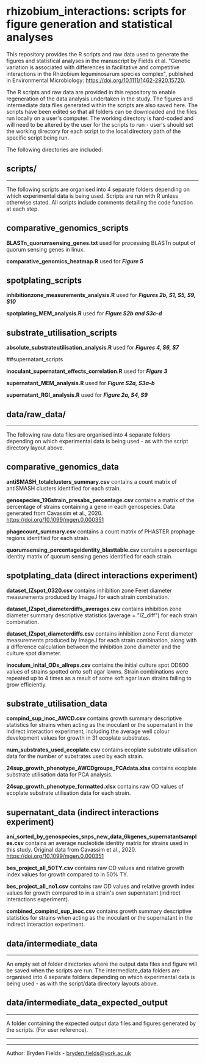 rhizobium_interactions: scripts for figure generation and statistical analyses
===

This repository provides the R scripts and raw data used to generate the figures and statistical analyses in the manuscript by Fields et al. "Genetic variation is associated with differences in facilitative and competitive interactions in the Rhizobium leguminosarum species complex", published in Environmental Microbiology: https://doi.org/10.1111/1462-2920.15720.

The R scripts and raw data are provided in this repository to enable regeneration of the data analysis undertaken in the study. The figures and intermediate data files generated within the scripts are also saved here. The scripts have been edited so that all folders can be downloaded and the files run locally on a user's computer. The working directory is hard-coded and will need to be altered by the user for the scripts to run - user's should set the working directory for each script to the local directory path of the specific script being run.

The following directories are included:





## scripts/
-----

The following scripts are organised into 4 separate folders depending on which experimental data is being used. 
Scripts are run with R unless otherwise stated. 
All scripts include comments detailing the code function at each step.

## comparative_genomics_scripts

**BLASTn_quorumsensing_genes.txt** used for processing BLASTn output of quorum sensing genes in linux.

**comparative_genomics_heatmap.R** used for ***Figure 5***


## spotplating_scripts

**inhibitionzone_measurements_analysis.R** used for ***Figures 2b, S1, S5, S9, S10*** 	

**spotplating_MEM_analysis.R** used for ***Figure S2b and S3c-d***	


## substrate_utilisation_scripts			

**absolute_substrateutilisation_analysis.R** used for ***Figures 4, S6, S7***	


##supernatant_scripts

**inoculant_supernatant_effects_correlation.R** used for ***Figure 3***  
			
**supernatant_MEM_analysis.R** used for ***Figure S2a, S3a-b***
		
**supernatant_RGI_analysis.R** used for ***Figure 2a, S4, S9***





## data/raw_data/
-----

The following raw data files are organised into 4 separate folders depending on which experimental data is being used - as with the script directory layout above. 

## comparative_genomics_data

**antiSMASH_totalclusters_summary.csv** contains a count matrix of antiSMASH clusters identified for each strain.

**genospecies_196strain_presabs_percentage.csv** contains a matrix of the percentage of strains containing a gene in each genospecies. Data generated from Cavassim et al., 2020. https://doi.org/10.1099/mgen.0.000351

**phagecount_summary.csv** contains a count matrix of PHASTER prophage regions identified for each strain.

**quorumsensing_percentageidentity_blasttable.csv** contains a percentage identity matrix of quorum sensing genes identified for each strain.


## spotplating_data (direct interactions experiment)

**dataset_IZspot_0320.csv** contains inhibition zone Feret diameter measurements produced by ImageJ for each strain combination. 

**dataset_IZspot_diameterdiffs_averages.csv** contains inhibition zone diameter summary descriptive statistics (average = "IZ_diff") for each strain combination.

**dataset_IZspot_diameterdiffs.csv** contains inhibition zone Feret diameter measurements produced by ImageJ for each strain combination, along with a difference calculation between the inhibition zone diameter and the culture spot diameter.

**inoculum_inital_ODs_allreps.csv** contains the initial culture spot OD600 values of strains spotted onto soft agar lawns. Strain combinations were repeated up to 4 times as a result of some soft agar lawn strains failing to grow efficiently. 


## substrate_utilisation_data

**compind_sup_inoc_AWCD.csv** contains growth summary descriptive statistics for strains when acting as the inoculant or the supernatant in the indirect interaction experiment, including the average well colour development values for growth in 31 ecoplate substrates.

**num_substrates_used_ecoplate.csv** contains ecoplate substrate utilisation data for the number of substrates used by each strain.

**24sup_growth_phenotype_AWCDgroups_PCAdata.xlsx** contains ecoplate substrate utilisation data for PCA analysis.

**24sup_growth_phenotype_formatted.xlsx** contains raw OD values of ecoplate substrate utilisation data for each strain.


## supernatant_data (indirect interactions experiment)

**ani_sorted_by_genospecies_snps_new_data_6kgenes_supernatantsamples.csv** contains an average nucleotide identity matrix for strains used in this study. Original data from Cavassim et al., 2020. https://doi.org/10.1099/mgen.0.000351

**bes_project_all_50TY.csv** contains raw OD values and relative growth index values for growth compared to in 50% TY. 

**bes_project_all_no1.csv** contains raw OD values and relative growth index values for growth compared to in a strain's own supernatant (indirect interactions experiment).

**combined_compind_sup_inoc.csv** contains growth summary descriptive statistics for strains when acting as the inoculant or the supernatant in the indirect interaction experiment.





## data/intermediate_data
-----

An empty set of folder directories where the output data files and figure will be saved when the scripts are run. The intermediate_data folders are organised into 4 separate folders depending on which experimental data is being used - as with the script/data directory layouts above. 





## data/intermediate_data_expected_output
-----

A folder containing the expected output data files and figures generated by the scripts. (For user reference).



---------
---
Author: Bryden Fields - bryden.fields@york.ac.uk

